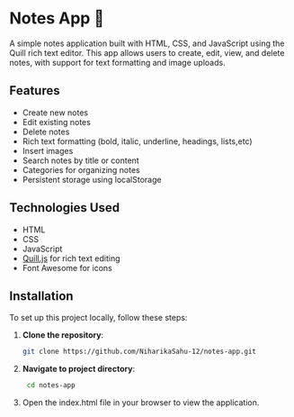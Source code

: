 # Notes App 📝

A simple notes application built with HTML, CSS, and JavaScript using the Quill rich text editor. This app allows users to create, edit, view, and delete notes, with support for text formatting and image uploads.

## Features

- Create new notes
- Edit existing notes
- Delete notes
- Rich text formatting (bold, italic, underline, headings, lists,etc)
- Insert images
- Search notes by title or content
- Categories for organizing notes
- Persistent storage using localStorage

## Technologies Used

- HTML
- CSS
- JavaScript
- [Quill.js](https://quilljs.com/) for rich text editing
- Font Awesome for icons

## Installation

To set up this project locally, follow these steps:

1. **Clone the repository**:
   ```bash
   git clone https://github.com/NiharikaSahu-12/notes-app.git

2. **Navigate to project directory**:
   ```bash
    cd notes-app
   
 3. Open the index.html file in your browser to view the application.

